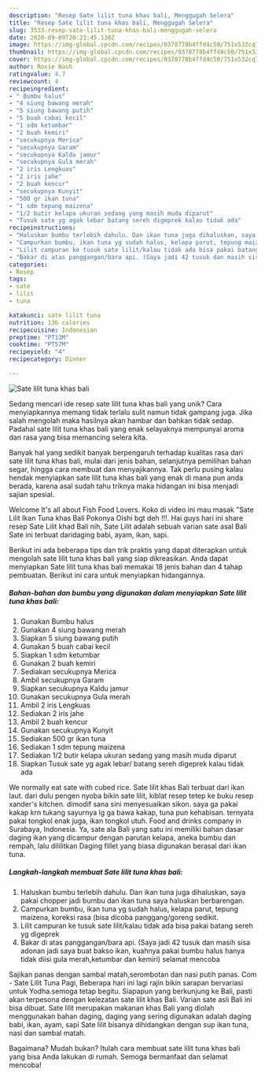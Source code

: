 ```yaml
---
description: "Resep Sate lilit tuna khas bali, Menggugah Selera"
title: "Resep Sate lilit tuna khas bali, Menggugah Selera"
slug: 3533-resep-sate-lilit-tuna-khas-bali-menggugah-selera
date: 2020-09-09T20:23:45.130Z
image: https://img-global.cpcdn.com/recipes/0378778b4ffd4c50/751x532cq70/sate-lilit-tuna-khas-bali-foto-resep-utama.jpg
thumbnail: https://img-global.cpcdn.com/recipes/0378778b4ffd4c50/751x532cq70/sate-lilit-tuna-khas-bali-foto-resep-utama.jpg
cover: https://img-global.cpcdn.com/recipes/0378778b4ffd4c50/751x532cq70/sate-lilit-tuna-khas-bali-foto-resep-utama.jpg
author: Roxie Nash
ratingvalue: 4.7
reviewcount: 4
recipeingredient:
- " Bumbu halus"
- "4 siung bawang merah"
- "5 siung bawang putih"
- "5 buah cabai kecil"
- "1 sdm ketumbar"
- "2 buah kemiri"
- "secukupnya Merica"
- "secukupnya Garam"
- "secukupnya Kaldu jamur"
- "secukupnya Gula merah"
- "2 iris Lengkuas"
- "2 iris jahe"
- "2 buah kencur"
- "secukupnya Kunyit"
- "500 gr ikan tuna"
- "1 sdm tepung maizena"
- "1/2 butir kelapa ukuran sedang yang masih muda diparut"
- "Tusuk sate yg agak lebar batang sereh digeprek kalau tidak ada"
recipeinstructions:
- "Haluskan bumbu terlebih dahulu. Dan ikan tuna juga dihaluskan, saya pakai chopper jadi bumbu dan ikan tuna saya haluskan berbarengan."
- "Campurkan bumbu, ikan tuna yg sudah halus, kelapa parut, tepung maizena, koreksi rasa (bisa dicoba panggang/goreng sedikit."
- "Lilit campuran ke tusuk sate lilit/kalau tidak ada bisa pakai batang sereh yg digeprek"
- "Bakar di atas panggangan/bara api. (Saya jadi 42 tusuk dan masih sisa adonan jadi saya buat bakso ikan, kuahnya pakai bumbu halus hanya tidak diisi gula merah,ketumbar dan kemiri) selamat mencoba"
categories:
- Resep
tags:
- sate
- lilit
- tuna

katakunci: sate lilit tuna 
nutrition: 136 calories
recipecuisine: Indonesian
preptime: "PT13M"
cooktime: "PT57M"
recipeyield: "4"
recipecategory: Dinner

---
```



![Sate lilit tuna khas bali](https://img-global.cpcdn.com/recipes/0378778b4ffd4c50/751x532cq70/sate-lilit-tuna-khas-bali-foto-resep-utama.jpg)

Sedang mencari ide resep sate lilit tuna khas bali yang unik? Cara menyiapkannya memang tidak terlalu sulit namun tidak gampang juga. Jika salah mengolah maka hasilnya akan hambar dan bahkan tidak sedap. Padahal sate lilit tuna khas bali yang enak selayaknya mempunyai aroma dan rasa yang bisa memancing selera kita.

Banyak hal yang sedikit banyak berpengaruh terhadap kualitas rasa dari sate lilit tuna khas bali, mulai dari jenis bahan, selanjutnya pemilihan bahan segar, hingga cara membuat dan menyajikannya. Tak perlu pusing kalau hendak menyiapkan sate lilit tuna khas bali yang enak di mana pun anda berada, karena asal sudah tahu triknya maka hidangan ini bisa menjadi sajian spesial.

Welcome It&#39;s all about Fish Food Lovers. Koko di video ini mau masak &#34;Sate Lilit Ikan Tuna khas Bali Pokonya Oishi bgt deh !!!. Hai guys hari ini share resep Sate Lilit khad Bali nih, Sate Lilit adalah sebuah varian sate asal Bali Sate ini terbuat daridaging babi, ayam, ikan, sapi.


Berikut ini ada beberapa tips dan trik praktis yang dapat diterapkan untuk mengolah sate lilit tuna khas bali yang siap dikreasikan. Anda dapat menyiapkan Sate lilit tuna khas bali memakai 18 jenis bahan dan 4 tahap pembuatan. Berikut ini cara untuk menyiapkan hidangannya.

<!--inarticleads1-->

##### Bahan-bahan dan bumbu yang digunakan dalam menyiapkan Sate lilit tuna khas bali:

1. Gunakan  Bumbu halus
1. Gunakan 4 siung bawang merah
1. Siapkan 5 siung bawang putih
1. Gunakan 5 buah cabai kecil
1. Siapkan 1 sdm ketumbar
1. Gunakan 2 buah kemiri
1. Sediakan secukupnya Merica
1. Ambil secukupnya Garam
1. Siapkan secukupnya Kaldu jamur
1. Gunakan secukupnya Gula merah
1. Ambil 2 iris Lengkuas
1. Sediakan 2 iris jahe
1. Ambil 2 buah kencur
1. Gunakan secukupnya Kunyit
1. Sediakan 500 gr ikan tuna
1. Sediakan 1 sdm tepung maizena
1. Sediakan 1/2 butir kelapa ukuran sedang yang masih muda diparut
1. Siapkan Tusuk sate yg agak lebar/ batang sereh digeprek kalau tidak ada


We normally eat sate with cubed rice. Sate lilit khas Bali terbuat dari ikan laut. dari dulu pengen nyoba bikin sate lilit, kiblat resep tetep ke buku resep xander&#39;s kitchen. dimodif sana sini menyesuaikan sikon. saya ga pakai kakap krn tukang sayurnya lg ga bawa kakap, tuna pun kehabisan. ternyata pakai tongkol enak juga, ikan tongkol utuh. Food and drinks company in Surabaya, Indonesia. Ya, sate ala Bali yang satu ini memiliki bahan dasar daging ikan yang dicampur dengan parutan kelapa, aneka bumbu dan rempah, lalu dililitkan Daging fillet yang biasa digunakan berasal dari ikan tuna. 

<!--inarticleads2-->

##### Langkah-langkah membuat Sate lilit tuna khas bali:

1. Haluskan bumbu terlebih dahulu. Dan ikan tuna juga dihaluskan, saya pakai chopper jadi bumbu dan ikan tuna saya haluskan berbarengan.
1. Campurkan bumbu, ikan tuna yg sudah halus, kelapa parut, tepung maizena, koreksi rasa (bisa dicoba panggang/goreng sedikit.
1. Lilit campuran ke tusuk sate lilit/kalau tidak ada bisa pakai batang sereh yg digeprek
1. Bakar di atas panggangan/bara api. (Saya jadi 42 tusuk dan masih sisa adonan jadi saya buat bakso ikan, kuahnya pakai bumbu halus hanya tidak diisi gula merah,ketumbar dan kemiri) selamat mencoba


Sajikan panas dengan sambal matah,serombotan dan nasi putih panas. Com - Sate Lilit Tuna Pagi, Beberapa hari ini lagi rajin bikin sarapan bervariasi untuk Yodha.semoga tetap begitu. Siapapun yang berkunjung ke Bali, pasti akan terpesona dengan kelezatan sate lilit khas Bali. Varian sate asli Bali ini bisa dibuat. Sate lilit merupakan makanan khas Bali yang diolah menggunakan bahan daging, daging yang sering digunakan adalah daging babi, ikan, ayam, sapi Sate lilit bisanya dihidangkan dengan sup ikan tuna, nasi dan sambal matah. 

Bagaimana? Mudah bukan? Itulah cara membuat sate lilit tuna khas bali yang bisa Anda lakukan di rumah. Semoga bermanfaat dan selamat mencoba!
